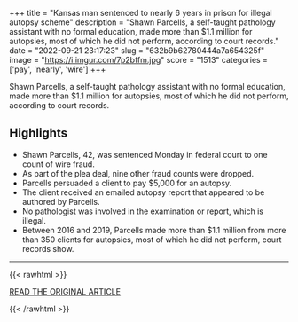 +++
title = "Kansas man sentenced to nearly 6 years in prison for illegal autopsy scheme"
description = "Shawn Parcells, a self-taught pathology assistant with no formal education, made more than $1.1 million for autopsies, most of which he did not perform, according to court records."
date = "2022-09-21 23:17:23"
slug = "632b9b62780444a7a654325f"
image = "https://i.imgur.com/7p2bffm.jpg"
score = "1513"
categories = ['pay', 'nearly', 'wire']
+++

Shawn Parcells, a self-taught pathology assistant with no formal education, made more than $1.1 million for autopsies, most of which he did not perform, according to court records.

## Highlights

- Shawn Parcells, 42, was sentenced Monday in federal court to one count of wire fraud.
- As part of the plea deal, nine other fraud counts were dropped.
- Parcells persuaded a client to pay $5,000 for an autopsy.
- The client received an emailed autopsy report that appeared to be authored by Parcells.
- No pathologist was involved in the examination or report, which is illegal.
- Between 2016 and 2019, Parcells made more than $1.1 million from more than 350 clients for autopsies, most of which he did not perform, court records show.

---

{{< rawhtml >}}
  <p class="article-category">
    <a target="_blank" href="https://www.cbsnews.com/news/shawn-parcells-illegal-autopsy-sentenced-nearly-6-years-in-prison/">READ THE ORIGINAL ARTICLE</a>
  </p>
{{< /rawhtml >}}
